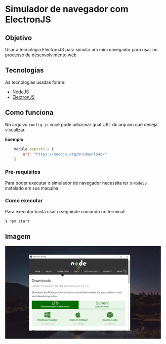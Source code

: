 # Simulador de navegador com ElectronJS

## Objetivo

Usar a tecnologia ElectronJS para simular um mini navegador para usar no processo de desenvolvimento web

## Tecnologias

As tecnologias usadas foram:

* [NodeJS][node_url]
* [ElectronJS][electron_url]

## Como funciona

No arquivo `config.js` você pode adicionar qual URL do arquivo que deseja visualizar.

__Exemplo__:

```js
    module.exports = {
        url: "https://nodejs.org/en/download/"
    }
```

### Pré-requisitos

Para poder executar o simulador de navegador necessita ter o `NodeJS` instalado em sua máquina

### Como executar

Para executar basta usar o seguinde comando no terminal:

```bash
$ npm start
```
## Imagem

![Mini navegador observando a página do NodeJS][img_url]


[node_url]: https://nodejs.org/en/download/ "Instalar NodeJS"
[electron_url]: https://www.electronjs.org/docs/tutorial/first-app "ElectronJS Docs"
[img_url]: img.png "NodeJS Download"
